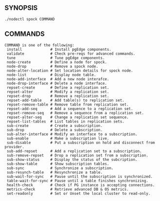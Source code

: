 ## SYNOPSIS
    ./nodectl spock COMMAND
 
## COMMANDS
    COMMAND is one of the following:
     install             # Install pgEdge components.
     validate            # Check pre-reqs for advanced commands.
     tune                # Tune pgEdge components.
     node-create         # Define a node for spock.
     node-drop           # Remove a spock node.
     node-alter-location # Set location details for spock node.
     node-list           # Display node table.
     node-add-interface  # Add a new node interafce.
     node-drop-interface # Delete a node interface.
     repset-create       # Define a replication set.
     repset-alter        # Modify a replication set.
     repset-drop         # Remove a replication set.
     repset-add-table    # Add table(s) to replication set.
     repset-remove-table # Remove table from replication set.
     repset-add-seq      # Add a sequence to a replication set.
     repset-remove-seq   # Remove a sequence from a replication set.
     repset-alter-seq    # Change a replication set sequence.
     repset-list-tables  # List tables in replication sets.
     sub-create          # Create a subscription.
     sub-drop            # Delete a subscription.
     sub-alter-interface # Modify an interface to a subscription.
     sub-enable          # Make a subscription live.
     sub-disable         # Put a subscription on hold and disconnect from provider.
     sub-add-repset      # Add a replication set to a subscription.
     sub-remove-repset   # Drop a replication set from a subscription.
     sub-show-status     # Display the status of the subcription.
     sub-show-table      # Show subscription tables.
     sub-sync            # Synchronize a subscription.
     sub-resynch-table   # Resynchronize a table.
     sub-wait-for-sync   # Pause until the subscription is synchronized.
     table-wait-for-sync # Pause until a table finishes synchronizing.
     health-check        # Check if PG instance is accepting connections.
     metrics-check       # Retrieve advanced DB & OS metrics.
     set-readonly        # Set or Unset the local cluster to read-only.
